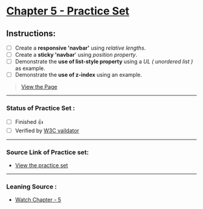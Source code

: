 # [Chapter 5 - Practice Set](https://iamwatchdogs.github.io/Front-end/HTML_CSS/Practice/CSS%20Practice%20Set/Chapter%205/)

## Instructions:

- [ ] Create a **responsive 'navbar'** using *relative lengths*.
- [ ] Create a **sticky 'navbar**' using *position property*.
- [ ] Demonstrate the **use of list-style property** using a *UL ( unordered list )* as example.
- [ ] Demonstrate the **use of z-index** using an example.

> [View the Page](https://iamwatchdogs.github.io/Front-end/HTML_CSS/Practice/CSS%20Practice%20Set/Chapter%205/)

---

### Status of Practice Set :

- [ ] Finished :+1:
- [ ] Verified by [W3C vaildator ](https://validator.w3.org/#validate_by_upload "Goto W3c vaildator")

---

### Source Link of Practice set:

- [View the practice set](https://drive.google.com/file/d/1ixsoDb8mCuIZWCHQyOb7jc735BDDsiHe/view "Goto Practice Set")

---
### Leaning Source :

- [Watch Chapter - 5](https://youtu.be/Edsxf_NBFrw?t=13526 "Goto CSS tutorial by CodeWithHarry")
